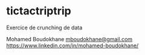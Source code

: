 # tictactriptrip
Exercice de crunching de data


Mohamed Boudokhane
mboudokhane@gmail.com
https://www.linkedin.com/in/mohamed-boudokhane/
